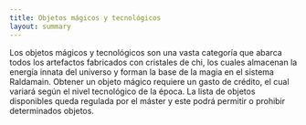 ```yaml
---
title: Objetos mágicos y tecnológicos
layout: summary
---
```


Los objetos mágicos y tecnológicos son una vasta categoría que abarca todos los artefactos fabricados con cristales de chi, los cuales almacenan la energía innata del universo y forman la base de la magia en el sistema Raldamain. Obtener un objeto mágico requiere un gasto de crédito, el cual variará según el nivel tecnológico de la época. La lista de objetos disponibles queda regulada por el máster y este podrá permitir o prohibir determinados objetos.

